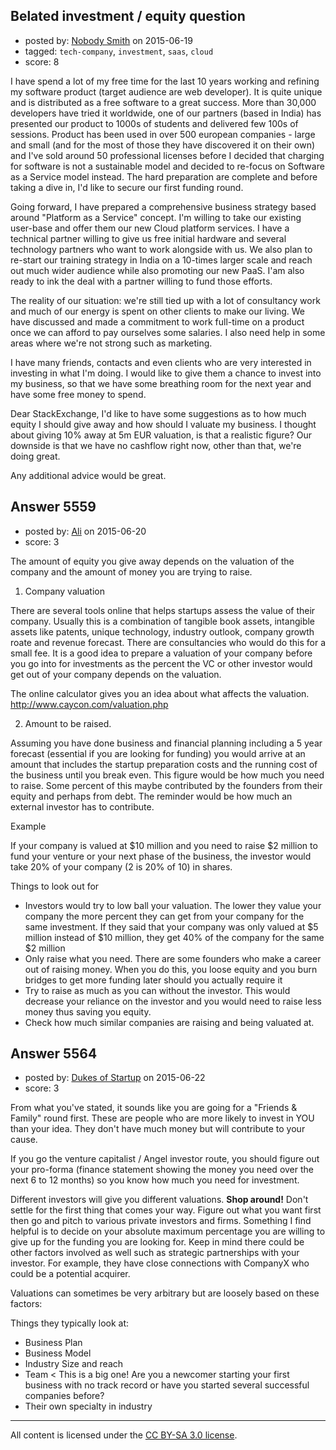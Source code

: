 ## Belated investment / equity question

- posted by: [Nobody Smith](https://stackexchange.com/users/6497992/nobody-smith) on 2015-06-19
- tagged: `tech-company`, `investment`, `saas`, `cloud`
- score: 8

I have spend a lot of my free time for the last 10 years working and refining my software product (target audience are web developer). It is quite unique and is distributed as a free software to a great success. More than 30,000 developers have tried it worldwide, one of our partners (based in India) has presented our product to 1000s of students and delivered few 100s of sessions. Product has been used in over 500 european companies - large and small (and for the most of those they have discovered it on their own) and I've sold around 50 professional licenses before I decided that charging for software is not a sustainable model and decided to re-focus on Software as a Service model instead. The hard preparation are complete and before taking a dive in, I'd like to secure our first funding round.

Going forward, I have prepared a comprehensive business strategy based around "Platform as a Service" concept. I'm willing to take our existing user-base and offer them our new Cloud platform services. I have a technical partner willing to give us free initial hardware and several technology partners who want to work alongside with us. We also plan to re-start our training strategy in India on a 10-times larger scale and reach out much wider audience while also promoting our new PaaS. I'am also ready to ink the deal with a partner willing to fund those efforts.

The reality of our situation: we're still tied up with a lot of consultancy work and much of our energy is spent on other clients to make our living. We have discussed and made a commitment to work full-time on a product once we can afford to pay ourselves some salaries. I also need help in some areas where we're not strong such as marketing.

I have many friends, contacts and even clients who are very interested in investing in what I'm doing. I would like to give them a chance to invest into my business, so that we have some breathing room for the next year and have some free money to spend.

Dear StackExchange, I'd like to have some suggestions as to how much equity I should give away and how should I valuate my business. I thought about giving 10% away at 5m EUR valuation, is that a realistic figure? Our downside is that we have no cashflow right now, other than that, we're doing great.

Any additional advice would be great.


## Answer 5559

- posted by: [Ali](https://stackexchange.com/users/2815644/ali) on 2015-06-20
- score: 3

The amount of equity you give away depends on the valuation of the company and the amount of money you are trying to raise. 

1. Company valuation

There are several tools online that helps startups assess the value of their company. Usually this is a combination of tangible book assets, intangible assets like patents, unique technology, industry outlook, company growth roate and revenue forecast. There are consultancies who would do this for a small fee. It is a good idea to prepare a valuation of your company before you go into for investments as the percent the VC or other investor would get out of your company depends on the valuation. 

The online calculator gives you an idea about what affects the valuation. http://www.caycon.com/valuation.php

2. Amount to be raised.

Assuming you have done business and financial planning including a 5 year forecast (essential if you are looking for funding) you would arrive at an amount that includes the startup preparation costs and the running cost of the business until you break even. This figure would be how much you need to raise. Some percent of this maybe contributed by the founders from their equity and perhaps from debt. The reminder would be how much an external investor has to contribute. 

Example

If your company is valued at $10 million and you need to raise $2 million to fund your venture or your next phase of the business, the investor would take 20% of your company (2 is 20% of 10) in shares. 

Things to look out for

 - Investors would try to low ball your valuation. The lower they value your company the more percent they can get from your company for the same investment. If they said that your company was only valued at $5 million instead of $10 million, they get 40% of the company for the same $2 million
 - Only raise what you need. There are some founders who make a career out of raising money. When you do this, you loose equity and you burn bridges to get more funding later should you actually require it
 - Try to raise as much as you can without the investor. This would decrease your reliance on the investor and you would need to raise less money thus saving you equity.
 - Check how much similar companies are raising and being valuated at.




## Answer 5564

- posted by: [Dukes of Startup](https://stackexchange.com/users/6506233/dukes-of-startup) on 2015-06-22
- score: 3

From what you've stated, it sounds like you are going for a "Friends & Family" round first. These are people who are more likely to invest in YOU than your idea. They don't have much money but will contribute to your cause. 

If you go the venture capitalist / Angel investor route, you should figure out your pro-forma (finance statement showing the money you need over the next 6 to 12 months) so you know how much you need for investment.

Different investors will give you different valuations. **Shop around!** Don't settle for the first thing that comes your way. Figure out what you want first then go and pitch to various private investors and firms. Something I find helpful is to decide on your absolute maximum percentage you are willing to give up for the funding you are looking for. Keep in mind there could be other factors involved as well such as strategic partnerships with your investor. For example, they have close connections with CompanyX who could be a potential acquirer.

 Valuations can sometimes be very arbitrary but are loosely based on these factors:

Things they typically look at:

 - Business Plan
 - Business Model
 - Industry Size and reach
 - Team < This is a big one! Are you a newcomer starting your first business with no track record or have you started several successful companies before?
 - Their own specialty in industry 





---

All content is licensed under the [CC BY-SA 3.0 license](https://creativecommons.org/licenses/by-sa/3.0/).
